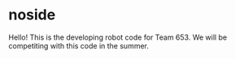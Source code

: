 # noside
Hello! 
This is the developing robot code for Team 653. 
We will be competiting with this code in the summer.
